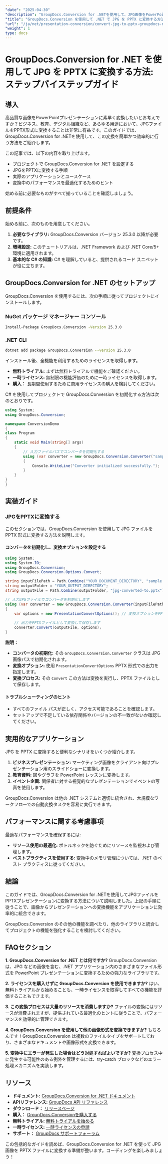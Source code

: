 ```yaml
---
"date": "2025-04-30"
"description": "GroupDocs.Conversion for .NETを使用して、JPG画像をPowerPointプレゼンテーションにシームレスに変換する方法を学びましょう。ステップバイステップの手順とコード例を含む包括的なガイドをご覧ください。"
"title": "GroupDocs.Conversion を使用して .NET で JPG を PPTX に変換する方法 - ステップバイステップガイド"
"url": "/ja/net/presentation-conversion/convert-jpg-to-pptx-groupdocs-net/"
"weight": 1
type: docs
---
```

# GroupDocs.Conversion for .NET を使用して JPG を PPTX に変換する方法: ステップバイステップガイド

## 導入

高品質な画像をPowerPointプレゼンテーションに素早く変換したいとお考えですか？ビジネス、教育、デジタル組織など、あらゆる用途において、JPGファイルをPPTX形式に変換することは非常に有益です。このガイドでは、GroupDocs.Conversion for .NETを使用して、この変換を簡単かつ効率的に行う方法をご紹介します。

この記事では、以下の内容を取り上げます。
- プロジェクトで GroupDocs.Conversion for .NET を設定する
- JPGをPPTXに変換する手順
- 実際のアプリケーションとユースケース
- 変換中のパフォーマンスを最適化するためのヒント

始める前に必要なものがすべて揃っていることを確認しましょう。

## 前提条件

始める前に、次のものを用意してください。
1. **必要なライブラリ:** GroupDocs.Conversion バージョン 25.3.0 以降が必要です。
2. **環境設定:** このチュートリアルは、.NET Framework および .NET Core/5+ 環境に適用されます。
3. **基本的な C# の知識:** C# を理解していると、提供されるコード スニペットが役に立ちます。

## GroupDocs.Conversion for .NET のセットアップ

GroupDocs.Conversion を使用するには、次の手順に従ってプロジェクトにインストールします。

### NuGet パッケージ マネージャー コンソール

```bash
Install-Package GroupDocs.Conversion -Version 25.3.0
```

### .NET CLI

```bash
dotnet add package GroupDocs.Conversion --version 25.3.0
```

インストール後、全機能を利用するためのライセンスを取得します。
- **無料トライアル:** まずは無料トライアルで機能をご確認ください。
- **一時ライセンス:** 無制限の機能評価のために一時ライセンスを取得します。
- **購入：** 長期間使用するために商用ライセンスの購入を検討してください。

C# を使用してプロジェクトで GroupDocs.Conversion を初期化する方法は次のとおりです。

```csharp
using System;
using GroupDocs.Conversion;

namespace ConversionDemo
{
class Program
{
    static void Main(string[] args)
    {
        // 入力ファイルパスでコンバータを初期化する
        using (var converter = new GroupDocs.Conversion.Converter("sample.jpg"))
        {
            Console.WriteLine("Converter initialized successfully.");
        }
    }
}
}
```

## 実装ガイド

### JPGをPPTXに変換する

このセクションでは、GroupDocs.Conversion を使用して JPG ファイルを PPTX 形式に変換する方法を説明します。 

#### コンバータを初期化し、変換オプションを設定する

```csharp
using System;
using System.IO;
using GroupDocs.Conversion;
using GroupDocs.Conversion.Options.Convert;

string inputFilePath = Path.Combine("YOUR_DOCUMENT_DIRECTORY", "sample.jpg");
string outputFolder = "YOUR_OUTPUT_DIRECTORY";
string outputFile = Path.Combine(outputFolder, "jpg-converted-to.pptx");

// 入力JPGファイルでコンバータを初期化します
using (var converter = new GroupDocs.Conversion.Converter(inputFilePath))
{
    var options = new PresentationConvertOptions(); // 変換オプションをPPTX形式に設定する
    
    // 出力をPPTXファイルとして変換して保存します
    converter.Convert(outputFile, options);
}
```

**説明：**
- **コンバータの初期化:** その `GroupDocs.Conversion.Converter` クラスは JPG 画像パスで初期化されます。
- **変換オプション:** 使用 `PresentationConvertOptions` PPTX 形式での出力を指定します。
- **変換プロセス:** その `Convert` この方法は変換を実行し、PPTX ファイルとして保存します。

#### トラブルシューティングのヒント

- すべてのファイル パスが正しく、アクセス可能であることを確認します。
- セットアップで不足している依存関係やバージョンの不一致がないか確認してください。

## 実用的なアプリケーション

JPG を PPTX に変換すると便利なシナリオをいくつか紹介します。
1. **ビジネスプレゼンテーション:** マーケティング画像をクライアント向けプレゼンテーション用のスライドショーに変換します。
2. **教育資料:** 図やグラフを PowerPoint レッスンに変換します。
3. **イベント企画:** 関係者に対する視覚的なプレゼンテーションでイベントの写真を使用します。

GroupDocs.Conversion は他の .NET システムと適切に統合され、大規模なワークフローでの自動変換タスクを容易に実行できます。

## パフォーマンスに関する考慮事項

最適なパフォーマンスを確保するには:
- **リソース使用の最適化:** ボトルネックを防ぐためにリソースを監視および管理します。
- **ベストプラクティスを使用する:** 変換中のメモリ管理については、.NET のベスト プラクティスに従ってください。

## 結論

このガイドでは、GroupDocs.Conversion for .NETを使用してJPGファイルをPPTXプレゼンテーションに変換する方法について説明しました。上記の手順に従うことで、画像からプレゼンテーションへの変換機能をアプリケーションに効率的に統合できます。

GroupDocs.Conversion のその他の機能を調べたり、他のライブラリと統合してプロジェクトの機能を強化することを検討してください。

## FAQセクション

**1. GroupDocs.Conversion for .NET とは何ですか?**
GroupDocs.Conversion は、JPG などの画像を含む、.NET アプリケーション内のさまざまなファイル形式を PowerPoint プレゼンテーションに変換するための強力なライブラリです。

**2. ライセンスを購入せずに GroupDocs.Conversion を使用できますか?**
はい、無料トライアルから始めることも、一時ライセンスを取得してすべての機能を評価することもできます。

**3. この変換プロセスは大量のリソースを消費しますか?**
ファイルの変換にはリソースが消費されますが、提供されている最適化のヒントに従うことで、パフォーマンスを効果的に管理できます。

**4. GroupDocs.Conversion を使用して他の画像形式を変換できますか?**
もちろんです！GroupDocs.Conversion は複数のファイルタイプをサポートしており、さまざまなドキュメントや画像形式を変換できます。

**5. 変換中にエラーが発生した場合はどう対処すればよいですか?**
変換プロセス中に発生する可能性のある例外を管理するには、try-catch ブロックなどのエラー処理メカニズムを実装します。

## リソース
- **ドキュメント:** [GroupDocs.Conversion for .NET ドキュメント](https://docs.groupdocs.com/conversion/net/)
- **APIリファレンス:** [GroupDocs API リファレンス](https://reference.groupdocs.com/conversion/net/)
- **ダウンロード：** [リリースページ](https://releases.groupdocs.com/conversion/net/)
- **購入：** [GroupDocs.Conversionを購入する](https://purchase.groupdocs.com/buy)
- **無料トライアル:** [無料トライアルを始める](https://releases.groupdocs.com/conversion/net/)
- **一時ライセンス:** [一時ライセンスの申請](https://purchase.groupdocs.com/temporary-license/)
- **サポート：** [GroupDocs サポートフォーラム](https://forum.groupdocs.com/c/conversion/10)

この包括的なガイドを読めば、GroupDocs.Conversion for .NET を使って JPG 画像を PPTX ファイルに変換する準備が整います。コーディングを楽しみましょう！